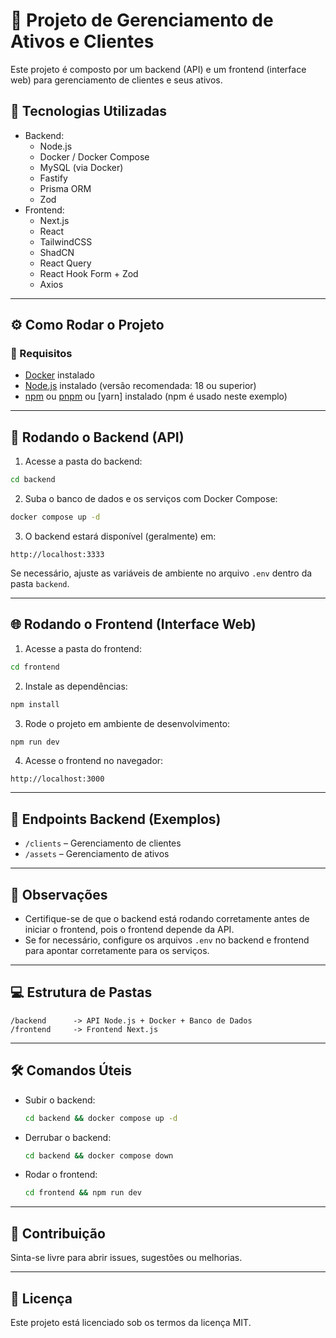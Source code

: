 # 🧠 Projeto de Gerenciamento de Ativos e Clientes

Este projeto é composto por um backend (API) e um frontend (interface web) para gerenciamento de clientes e seus ativos.

## 🚀 Tecnologias Utilizadas

- Backend:
  - Node.js
  - Docker / Docker Compose
  - MySQL (via Docker)
  - Fastify
  - Prisma ORM
  - Zod
- Frontend:
  - Next.js
  - React
  - TailwindCSS
  - ShadCN
  - React Query
  - React Hook Form + Zod
  - Axios
---

## ⚙️ Como Rodar o Projeto

### 🔧 Requisitos

- [Docker](https://www.docker.com/) instalado
- [Node.js](https://nodejs.org/) instalado (versão recomendada: 18 ou superior)
- [npm](https://www.npmjs.com/) ou [pnpm](https://pnpm.io/) ou [yarn] instalado (npm é usado neste exemplo)

---

## 🐳 Rodando o Backend (API)

1. Acesse a pasta do backend:

```bash
cd backend
```

2. Suba o banco de dados e os serviços com Docker Compose:

```bash
docker compose up -d
```

3. O backend estará disponível (geralmente) em:

```
http://localhost:3333
```

Se necessário, ajuste as variáveis de ambiente no arquivo `.env` dentro da pasta `backend`.

---

## 🌐 Rodando o Frontend (Interface Web)

1. Acesse a pasta do frontend:

```bash
cd frontend
```

2. Instale as dependências:

```bash
npm install
```

3. Rode o projeto em ambiente de desenvolvimento:

```bash
npm run dev
```

4. Acesse o frontend no navegador:

```
http://localhost:3000
```

---

## 🔗 Endpoints Backend (Exemplos)

- `/clients` – Gerenciamento de clientes
- `/assets` – Gerenciamento de ativos

---

## 📝 Observações

- Certifique-se de que o backend está rodando corretamente antes de iniciar o frontend, pois o frontend depende da API.
- Se for necessário, configure os arquivos `.env` no backend e frontend para apontar corretamente para os serviços.

---

## 💻 Estrutura de Pastas

```
/backend      -> API Node.js + Docker + Banco de Dados
/frontend     -> Frontend Next.js
```

---

## 🛠️ Comandos Úteis

- Subir o backend:
  ```bash
  cd backend && docker compose up -d
  ```
- Derrubar o backend:
  ```bash
  cd backend && docker compose down
  ```
- Rodar o frontend:
  ```bash
  cd frontend && npm run dev
  ```

---

## 🤝 Contribuição

Sinta-se livre para abrir issues, sugestões ou melhorias.

---

## 📜 Licença

Este projeto está licenciado sob os termos da licença MIT.